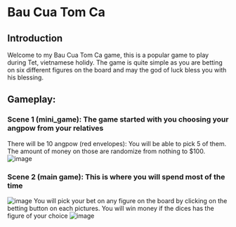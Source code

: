 # Bau Cua Tom Ca
## Introduction
Welcome to my Bau Cua Tom Ca game, this is a popular game to play during Tet, vietnamese holidy. The game is quite simple as you are betting on six different figures on the board and may the god of luck bless you with his blessing.
## Gameplay:
### Scene 1 (mini_game): The game started with you choosing your angpow from your relatives
There will be 10 angpow (red envelopes): You will be able to pick 5 of them. The amount of money on those are randomize from nothing to $100.
![image](https://github.com/user-attachments/assets/8b88ea29-6589-46fe-afec-d673938e699a)

### Scene 2 (main game): This is where you will spend most of the time
![image](https://github.com/user-attachments/assets/e04dd41d-b2e1-445c-9c7a-b512471d9800)
You will pick your bet on any figure on the board by clicking on the betting button on each pictures. You will win money if the dices has the figure of your choice
![image](https://github.com/user-attachments/assets/b0a00214-c53d-4bd4-ac68-f4b280aba386)


